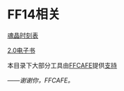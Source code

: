 # FF14相关

[魂晶时刻表](/ff14/AtmaClock)

[2.0电子书](https://15x15G.github.io/FFXIV_ARR_GuideBook_CN)

本目录下大部分工具由[FFCAFE](https://ffcafe.org)提供[支持](https://github.com/thewakingsands)

<i>——谢谢你，FFCAFE。</i>



